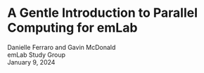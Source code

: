 # A Gentle Introduction to Parallel Computing for emLab<br>
Danielle Ferraro and Gavin McDonald <br>
emLab Study Group<br>
January 9, 2024<br>
